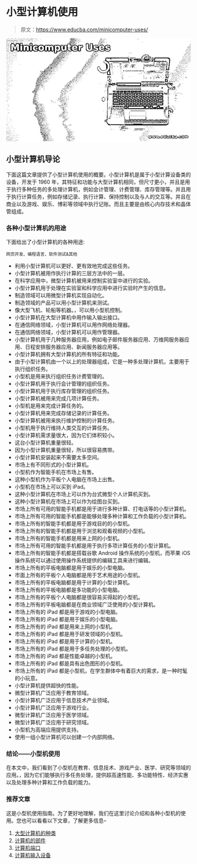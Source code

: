 # 小型计算机使用

> 原文：<https://www.educba.com/minicomputer-uses/>

![Minicomputer Uses](img/5b4c9fb0edfd08fcfbcab4a2f6c6cd1d.png)



## 小型计算机导论

下面这篇文章提供了小型计算机使用的概要。小型计算机是属于小型计算设备类的设备，开发于 1960 年，其特征和功能与大型计算机相同，但尺寸更小，并且是用于执行多种任务的多处理计算机，例如会计管理、计费管理、库存管理等。并且用于执行计算任务，例如存储记录、执行计算、保持控制以及与人的交互等。并且在商业以及游戏、娱乐、博彩等领域中执行记账。而且主要是由核心内存技术和晶体管组成。

### 各种小型计算机的用途

下面给出了小型计算机的各种用途:

<small>网页开发、编程语言、软件测试&其他</small>

*   利用小型计算机可以更好、更有效地完成这些任务。
*   小型计算机被用作执行计算的三层方法中的一层。
*   在科学应用中，微型计算机被用来控制实验室中进行的实验。
*   小型计算机用于处理在实验室和科学应用中进行实验时产生的信息。
*   制造领域可以用微型计算机实现自动化。
*   制造领域的产品可以用小型计算机来测试。
*   像大型飞机、轮船等机器。，可以用小型机控制。
*   小型计算机在大型计算机中用作输入输出接口。
*   在通信网络领域，小型计算机可以用作网络处理器。
*   在通信网络领域，小型计算机可以用作管理器。
*   小型计算机用于几种服务器应用，例如电子邮件服务器应用、万维网服务器应用、日程安排服务器应用、新闻服务器应用等。
*   小型计算机拥有大型计算机的所有特征和功能。
*   由于小型计算机由一个以上的处理器组成，它是一种多处理计算机，主要用于执行组织任务。
*   小型机是用来执行组织任务计费管理的。
*   小型计算机用于执行会计管理的组织任务。
*   小型计算机用于执行库存管理的组织任务。
*   小型计算机被用来完成几项计算任务。
*   小型机是用来完成计算任务的。
*   小型计算机用来完成存储记录的计算任务。
*   小型计算机被用来执行维护控制的计算任务。
*   小型机用于执行维持人类交互的计算任务。
*   小型计算机需求量很大，因为它们体积较小。
*   这台小型计算机重量很轻。
*   因为小型计算机重量很轻，所以很容易携带。
*   小型计算机安装起来不需要太多空间。
*   市场上有不同形式的小型计算机。
*   小型机作为智能手机在市场上有售。
*   这种小型机作为平板个人电脑在市场上出售。
*   小型机在市场上可以买到 iPad。
*   这种小型计算机在市场上可以作为台式微型个人计算机买到。
*   这种小型计算机在市场上可以作为绘图台买到。
*   市场上所有可用的智能手机都是用于进行多种计算、打电话等的小型计算机。
*   市场上所有可用的智能手机都是能够处理多种计算和工作负载的小型计算机。
*   市场上所有的智能手机都是用于游戏目的的小型机。
*   市场上所有的智能手机都是用于浏览和观看视频的小型机。
*   市场上所有的智能手机都是用来上网的小型机。
*   市场上所有可用的智能手机都是用于执行多项计算任务的小型计算机。
*   市场上所有的智能手机都是搭载谷歌 Android 操作系统的小型机，而苹果 iOS 操作系统可以通过使用操作系统提供的编辑工具来进行编辑。
*   市场上所有的平板电脑都是用于娱乐的小型电脑。
*   市面上所有的平板个人电脑都是用于艺术用途的小型机。
*   市场上所有的平板电脑都是用于计算的小型计算机。
*   市场上所有的平板电脑都是多功能的小型电脑。
*   市场上所有的平板个人电脑都是很容易买得起的小型机。
*   市场上所有的平板电脑都是在商业领域广泛使用的小型计算机。
*   市场上所有的 iPad 都是用于游戏的小型电脑。
*   市场上所有的 iPad 都是用于娱乐的小型电脑。
*   市场上所有的 iPad 都是用来上网的小型机。
*   市场上所有的 iPad 都是用于研发领域的小型机。
*   市场上所有的 iPad 都是用于计算的小型机。
*   市场上所有的 iPad 都是用于多任务处理的小型机。
*   市场上所有的 iPad 都是性能卓越的小型机。
*   市场上所有的 iPad 都是具有出色图形的小型机。
*   市场上所有的 iPad 都是小型机，在学生群体中有着巨大的需求，是一种时髦的小玩意。
*   小型计算机提供超快的性能。
*   微型计算机广泛应用于教育领域。
*   小型计算机广泛应用于信息技术产业领域。
*   小型计算机广泛应用于游戏行业。
*   微型计算机广泛应用于医学领域。
*   微型计算机广泛应用于研究领域。
*   小型机为高端应用提供支持。
*   使用一组小型计算机可以创建一个内部网络。

### 结论——小型机使用

在本文中，我们看到了小型机在教育、信息技术、游戏产业、医学、研究等领域的应用。，因为它们能够执行多任务处理，提供超高速性能、多功能特性、经济实惠以及处理多种计算和工作负载的能力。

### 推荐文章

这是小型机使用指南。为了更好地理解，我们在这里讨论介绍和各种小型机的使用。您也可以看看以下文章，了解更多信息–

1.  [大型计算机的种类](https://www.educba.com/types-of-mainframe-computers/)
2.  [计算机的部件](https://www.educba.com/components-of-computers/)
3.  [计算机端口](https://www.educba.com/computer-ports/)
4.  [计算机输入设备](https://www.educba.com/computer-input-devices/)





